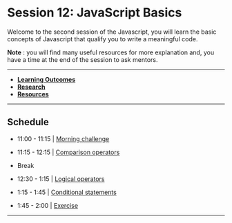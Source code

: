 # Session 12: JavaScript Basics

Welcome to the second session of the Javascript, you will learn the basic concepts of Javascript that qualify you to write a meaningful code.

**Note** : you will find many useful resources for more explanation and, you have a time at the end of the session to ask mentors.

---

- **[Learning Outcomes](./learning-outcomes.md)**
- **[Research](./research-topics.md)**
- **[Resources](./resources.md)**

---

## Schedule

- 11:00 - 11:15 | [Morning challenge](./morning-challenge.md#morning-challenge)
- 11:15 - 12:15 | [Comparison operators](./operators.md#comparison-operators)
- Break
- 12:30 - 1:15 | [Logical operators](./operators.md#logical-operators)
- 1:15 - 1:45 | [Conditional statements](./operators.md#conditional-statements)

- 1:45 - 2:00 | [Exercise](./exercise.md)

---
